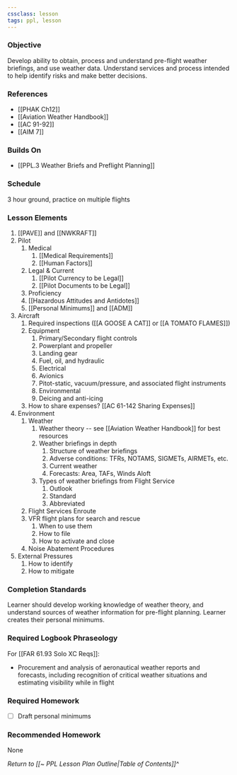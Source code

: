 ```yaml
---
cssclass: lesson
tags: ppl, lesson
---
```

### Objective
Develop ability to obtain, process and understand pre-flight weather briefings, and use weather data. Understand services and process intended to help identify risks and make better decisions. 

### References
- [[PHAK Ch12]]
- [[Aviation Weather Handbook]]
- [[AC 91-92]]
- [[AIM 7]]

### Builds On
- [[PPL.3 Weather Briefs and Preflight Planning]]

### Schedule
3 hour ground, practice on multiple flights

### Lesson Elements
1. [[PAVE]] and [[NWKRAFT]]
2. Pilot
	1. Medical
		1. [[Medical Requirements]]
		2. [[Human Factors]]
	3. Legal & Current
		1. [[Pilot Currency to be Legal]]
		2. [[Pilot Documents to be Legal]]
	4. Proficiency
	5. [[Hazardous Attitudes and Antidotes]]
	6. [[Personal Minimums]] and [[ADM]]
3. Aircraft
	1. Required inspections ([[A GOOSE A CAT]] or [[A TOMATO FLAMES]])
	2. Equipment
		1. Primary/Secondary flight controls
		2. Powerplant and propeller
		3. Landing gear
		4. Fuel, oil, and hydraulic
		5. Electrical
		6. Avionics
		7. Pitot-static, vacuum/pressure, and associated flight instruments
		8. Environmental
		9. Deicing and anti-icing
	3. How to share expenses? [[AC 61-142 Sharing Expenses]]
4. Environment
	1. Weather
		1. Weather theory -- see [[Aviation Weather Handbook]] for best resources
		2. Weather briefings in depth
			1. Structure of weather briefings
			2. Adverse conditions: TFRs, NOTAMS, SIGMETs, AIRMETs, etc.
			3. Current weather
			4. Forecasts: Area, TAFs, Winds Aloft
		3. Types of weather briefings from Flight Service
			1. Outlook
			2. Standard
			3. Abbreviated
	2. Flight Services Enroute
	3. VFR flight plans for search and rescue
		1. When to use them
		2. How to file
		3. How to activate and close
	4. Noise Abatement Procedures
5. External Pressures
	1. How to identify
	2. How to mitigate

### Completion Standards
Learner should develop working knowledge of weather theory, and understand sources of weather information for pre-flight planning. Learner creates their personal minimums.

### Required Logbook Phraseology
For [[FAR 61.93 Solo XC Reqs]]:
- Procurement and analysis of aeronautical weather reports and forecasts, including recognition of critical weather situations and estimating visibility while in flight

### Required Homework
- [ ] Draft personal minimums

### Recommended Homework
None

*Return to [[~ PPL Lesson Plan Outline|Table of Contents]]^*